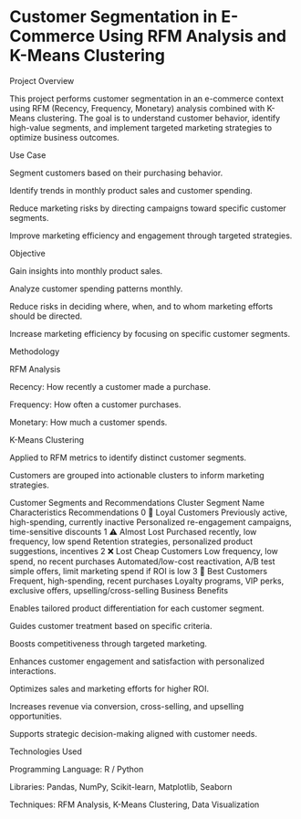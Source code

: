 # Customer Segmentation in E-Commerce Using RFM Analysis and K-Means Clustering

Project Overview

This project performs customer segmentation in an e-commerce context using RFM (Recency, Frequency, Monetary) analysis combined with K-Means clustering. The goal is to understand customer behavior, identify high-value segments, and implement targeted marketing strategies to optimize business outcomes.

Use Case

Segment customers based on their purchasing behavior.

Identify trends in monthly product sales and customer spending.

Reduce marketing risks by directing campaigns toward specific customer segments.

Improve marketing efficiency and engagement through targeted strategies.

Objective

Gain insights into monthly product sales.

Analyze customer spending patterns monthly.

Reduce risks in deciding where, when, and to whom marketing efforts should be directed.

Increase marketing efficiency by focusing on specific customer segments.

Methodology

RFM Analysis

Recency: How recently a customer made a purchase.

Frequency: How often a customer purchases.

Monetary: How much a customer spends.

K-Means Clustering

Applied to RFM metrics to identify distinct customer segments.

Customers are grouped into actionable clusters to inform marketing strategies.

Customer Segments and Recommendations
Cluster	Segment Name	Characteristics	Recommendations
0 💚	Loyal Customers	Previously active, high-spending, currently inactive	Personalized re-engagement campaigns, time-sensitive discounts
1 ⚠️	Almost Lost	Purchased recently, low frequency, low spend	Retention strategies, personalized product suggestions, incentives
2 ❌	Lost Cheap Customers	Low frequency, low spend, no recent purchases	Automated/low-cost reactivation, A/B test simple offers, limit marketing spend if ROI is low
3 🥇	Best Customers	Frequent, high-spending, recent purchases	Loyalty programs, VIP perks, exclusive offers, upselling/cross-selling
Business Benefits

Enables tailored product differentiation for each customer segment.

Guides customer treatment based on specific criteria.

Boosts competitiveness through targeted marketing.

Enhances customer engagement and satisfaction with personalized interactions.

Optimizes sales and marketing efforts for higher ROI.

Increases revenue via conversion, cross-selling, and upselling opportunities.

Supports strategic decision-making aligned with customer needs.

Technologies Used

Programming Language: R / Python

Libraries: Pandas, NumPy, Scikit-learn, Matplotlib, Seaborn

Techniques: RFM Analysis, K-Means Clustering, Data Visualization
